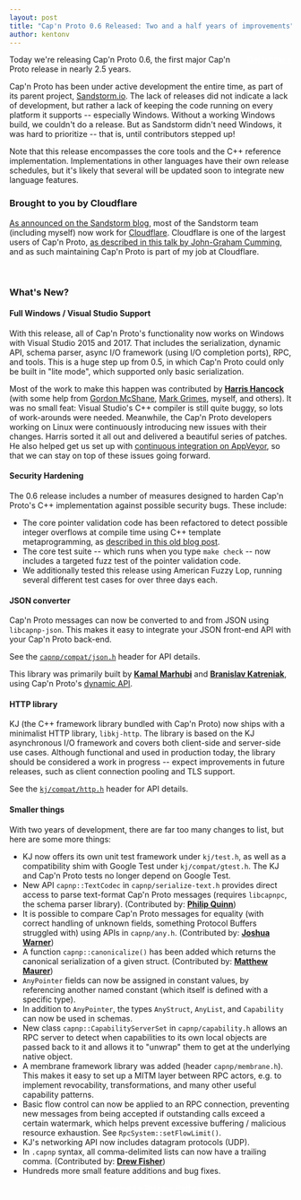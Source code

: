 ```yaml
---
layout: post
title: "Cap'n Proto 0.6 Released: Two and a half years of improvements"
author: kentonv
---
```


<div style="float: right"><a class="block_link" style="color: #fff"
href="{{site.baseurl}}install.html">Get it now &raquo;</a></div>

Today we're releasing Cap'n Proto 0.6, the first major Cap'n Proto release in nearly 2.5 years.

Cap'n Proto has been under active development the entire time, as part of its parent project, [Sandstorm.io](https://sandstorm.io). The lack of releases did not indicate a lack of development, but rather a lack of keeping the code running on every platform it supports -- especially Windows. Without a working Windows build, we couldn't do a release. But as Sandstorm didn't need Windows, it was hard to prioritize -- that is, until contributors stepped up!

Note that this release encompasses the core tools and the C++ reference implementation. Implementations in other languages have their own release schedules, but it's likely that several will be updated soon to integrate new language features.

### Brought to you by Cloudflare

[As announced on the Sandstorm blog](https://sandstorm.io/news/2017-03-13-joining-cloudflare), most of the Sandstorm team (including myself) now work for [Cloudflare](https://cloudflare.com). Cloudflare is one of the largest users of Cap'n Proto, [as described in this talk by John-Graham Cumming](https://www.youtube.com/watch?v=LA-gNoxSLCE), and as such maintaining Cap'n Proto is part of my job at Cloudflare.

<div style="text-align: center"><a class="block_link" style="color: #fff"
href="https://www.meetup.com/Sandstorm-SF-Bay-Area/events/239341254/">Come to our release party May 18 at Cloudflare SF</a></div>

### What's New?

#### Full Windows / Visual Studio Support

With this release, all of Cap'n Proto's functionality now works on Windows with Visual Studio 2015 and 2017. That includes the serialization, dynamic API, schema parser, async I/O framework (using I/O completion ports), RPC, and tools. This is a huge step up from 0.5, in which Cap'n Proto could only be built in "lite mode", which supported only basic serialization.

Most of the work to make this happen was contributed by [**Harris Hancock**](https://github.com/harrishancock) (with some help from [Gordon McShane](https://github.com/gordonmcshane), [Mark Grimes](https://github.com/mark-grimes), myself, and others). It was no small feat: Visual Studio's C++ compiler is still quite buggy, so lots of work-arounds were needed. Meanwhile, the Cap'n Proto developers working on Linux were continuously introducing new issues with their changes. Harris sorted it all out and delivered a beautiful series of patches. He also helped get us set up with [continuous integration on AppVeyor](https://ci.appveyor.com/project/kentonv/capnproto), so that we can stay on top of these issues going forward.

#### Security Hardening

The 0.6 release includes a number of measures designed to harden Cap'n Proto's C++ implementation against possible security bugs. These include:

* The core pointer validation code has been refactored to detect possible integer overflows at compile time using C++ template metaprogramming, as [described in this old blog post](https://capnproto.org/news/2015-03-02-security-advisory-and-integer-overflow-protection.html).
* The core test suite -- which runs when you type `make check` -- now includes a targeted fuzz test of the pointer validation code.
* We additionally tested this release using American Fuzzy Lop, running several different test cases for over three days each.

#### JSON converter

Cap'n Proto messages can now be converted to and from JSON using `libcapnp-json`. This makes it easy to integrate your JSON front-end API with your Cap'n Proto back-end.

See the [`capnp/compat/json.h`](https://github.com/sandstorm-io/capnproto/blob/master/c++/src/capnp/compat/json.h) header for API details.

This library was primarily built by [**Kamal Marhubi**](https://github.com/kamalmarhubi) and [**Branislav Katreniak**](https://github.com/katreniak), using Cap'n Proto's [dynamic API]({{site.baseurl}}cxx.html#dynamic-reflection).

#### HTTP library

KJ (the C++ framework library bundled with Cap'n Proto) now ships with a minimalist HTTP library, `libkj-http`. The library is based on the KJ asynchronous I/O framework and covers both client-side and server-side use cases. Although functional and used in production today, the library should be considered a work in progress -- expect improvements in future releases, such as client connection pooling and TLS support.

See the [`kj/compat/http.h`](https://github.com/sandstorm-io/capnproto/blob/master/c++/src/kj/compat/http) header for API details.

#### Smaller things

With two years of development, there are far too many changes to list, but here are some more things:

* KJ now offers its own unit test framework under `kj/test.h`, as well as a compatibility shim with Google Test under `kj/compat/gtest.h`. The KJ and Cap'n Proto tests no longer depend on Google Test.
* New API `capnp::TextCodec` in `capnp/serialize-text.h` provides direct access to parse text-format Cap'n Proto messages (requires `libcapnpc`, the schema parser library). (Contributed by: [**Philip Quinn**](https://github.com/pqu))
* It is possible to compare Cap'n Proto messages for equality (with correct handling of unknown fields, something Protocol Buffers struggled with) using APIs in `capnp/any.h`. (Contributed by: [**Joshua Warner**](https://github.com/joshuawarner32))
* A function `capnp::canonicalize()` has been added which returns the canonical serialization of a given struct. (Contributed by: [**Matthew Maurer**](https://github.com/maurer))
* `AnyPointer` fields can now be assigned in constant values, by referencing another named constant (which itself is defined with a specific type).
* In addition to `AnyPointer`, the types `AnyStruct`, `AnyList`, and `Capability` can now be used in schemas.
* New class `capnp::CapabilityServerSet` in `capnp/capability.h` allows an RPC server to detect when capabilities to its own local objects are passed back to it and allows it to "unwrap" them to get at the underlying native object.
* A membrane framework library was added (header `capnp/membrane.h`). This makes it easy to set up a MITM layer between RPC actors, e.g. to implement revocability, transformations, and many other useful capability patterns.
* Basic flow control can now be applied to an RPC connection, preventing new messages from being accepted if outstanding calls exceed a certain watermark, which helps prevent excessive buffering / malicious resource exhaustion. See `RpcSystem::setFlowLimit()`.
* KJ's networking API now includes datagram protocols (UDP).
* In `.capnp` syntax, all comma-delimited lists can now have a trailing comma. (Contributed by: [**Drew Fisher**](https://github.com/zarvox))
* Hundreds more small feature additions and bug fixes.

<div style="text-align: center"><a class="block_link" style="color: #fff; width: 45%"
href="{{site.baseurl}}install.html">Download &raquo;</a> <a class="block_link" style="color: #fff; width: 45%"
href="https://www.meetup.com/Sandstorm-SF-Bay-Area/events/239341254/">Release Party &raquo;</a></div>
